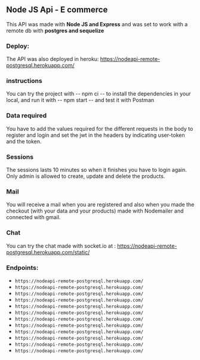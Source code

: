 ## Node JS Api - E commerce
This API was made with **Node JS and Express** and was set to work with a remote db with **postgres and sequelize**

### Deploy:
The API was also deployed in heroku: https://nodeapi-remote-postgresql.herokuapp.com/

### instructions
You can try the project with -- npm ci -- to install the dependencies in your local, and run it with -- npm start -- and test it with Postman

### Data required
You have to add the values required for the different requests in the body to register and login and set the jwt in the headers by indicating user-token and the token.

### Sessions
The sessions lasts 10 minutes so when it finishes you have to login again. Only admin is allowed to create, update and delete the products.

### Mail
You will receive a mail when you are registered and also when you made the checkout (with your data and your products) made with Nodemailer and connected with gmail.

### Chat
You can try the chat made with socket.io at : https://nodeapi-remote-postgresql.herokuapp.com/static/

### Endpoints:
- ``https://nodeapi-remote-postgresql.herokuapp.com/``
- ``https://nodeapi-remote-postgresql.herokuapp.com/``
- ``https://nodeapi-remote-postgresql.herokuapp.com/``
- ``https://nodeapi-remote-postgresql.herokuapp.com/``
- ``https://nodeapi-remote-postgresql.herokuapp.com/``
- ``https://nodeapi-remote-postgresql.herokuapp.com/``
- ``https://nodeapi-remote-postgresql.herokuapp.com/``
- ``https://nodeapi-remote-postgresql.herokuapp.com/``
- ``https://nodeapi-remote-postgresql.herokuapp.com/``
- ``https://nodeapi-remote-postgresql.herokuapp.com/``
- ``https://nodeapi-remote-postgresql.herokuapp.com/``
- ``https://nodeapi-remote-postgresql.herokuapp.com/``
